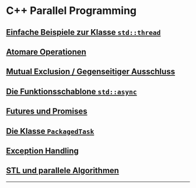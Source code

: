 # C++ Parallel Programming

## [Einfache Beispiele zur Klasse `std::thread`](Programs/01_SimpleThreading/Readme.md)

## [Atomare Operationen](Programs/02_Atomic/Readme.md)

## [Mutual Exclusion / Gegenseitiger Ausschluss](Programs/03_MutualExclusion/Readme.md)

## [Die Funktionsschablone `std::async`](Programs/04_Async/Readme.md)

## [Futures und Promises](Programs/05_FuturesPromises/Readme.md)

## [Die Klasse `PackagedTask`](Programs/06_PackagedTask/Readme.md)

## [Exception Handling](Programs/07_ExceptionHandling/Readme.md)

## [STL und parallele Algorithmen](Programs/08_STL_ParallelAlgorithms/Readme.md)

---
